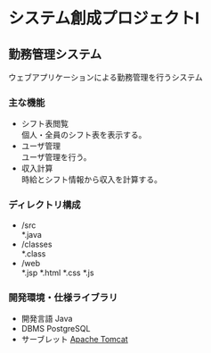 # システム創成プロジェクトI
## 勤務管理システム
ウェブアプリケーションによる勤務管理を行うシステム

### 主な機能
* シフト表閲覧  
個人・全員のシフト表を表示する。
* ユーザ管理   
ユーザ管理を行う。
* 収入計算  
時給とシフト情報から収入を計算する。

### ディレクトリ構成
* /src  
\*.java
* /classes  
\*.class
* /web  
\*.jsp \*.html \*.css \*.js  

### 開発環境・仕様ライブラリ
* 開発言語 Java
* DBMS PostgreSQL
* サーブレット [Apache Tomcat](http://tomcat.apache.org/)  
